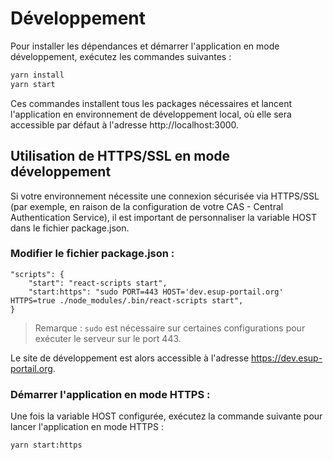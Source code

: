 # Développement

Pour installer les dépendances et démarrer l'application en mode développement, exécutez les commandes suivantes :

```bash
yarn install
yarn start
```

Ces commandes installent tous les packages nécessaires et lancent l'application en environnement de développement local,
où elle sera accessible par défaut à l'adresse http://localhost:3000.

## Utilisation de HTTPS/SSL en mode développement

Si votre environnement nécessite une connexion sécurisée via HTTPS/SSL (par exemple, en raison de la configuration de
votre CAS - Central Authentication Service), il est important de personnaliser la variable HOST dans le fichier
package.json.

### Modifier le fichier package.json :

```
"scripts": {
    "start": "react-scripts start",
    "start:https": "sudo PORT=443 HOST='dev.esup-portail.org' HTTPS=true ./node_modules/.bin/react-scripts start",
}
```

> Remarque : `sudo` est nécessaire sur certaines configurations pour exécuter le serveur sur le port 443.

Le site de développement est alors accessible à l'adresse https://dev.esup-portail.org.

### Démarrer l'application en mode HTTPS :

Une fois la variable HOST configurée, exécutez la commande suivante pour lancer l'application en mode HTTPS :

```bash
yarn start:https
```

